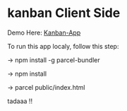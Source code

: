 # kanban Client Side

  Demo Here: [Kanban-App](https://kanban-aarsandi.firebaseapp.com)


To run this app localy, follow this step:

-> npm install -g parcel-bundler

-> npm install

-> parcel public/index.html

tadaaa !!
